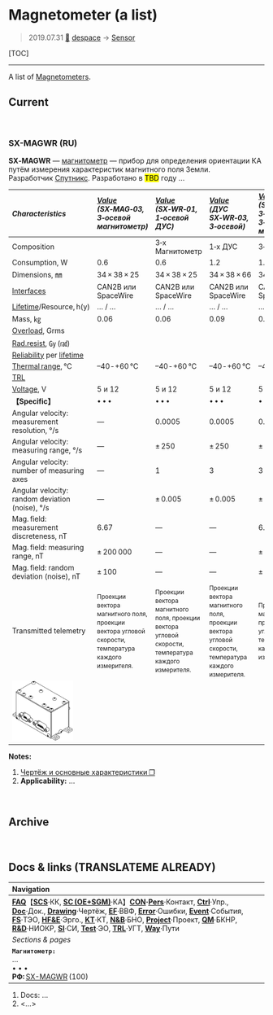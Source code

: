 # Magnetometer (a list)
> 2019.07.31 [🚀](../index/index.md) [despace](index.md) → [Sensor](sensor.md)

[TOC]

---

A list of [Magnetometers](sensor.md).

## Current


<p style="page-break-after:always"> </p>

### SX-MAGWR (RU)

**SX‑MAGWR** — [магнитометр](sensor.md) — прибор для определения ориентации КА путём измерения характеристик магнитного поля Земли.  
Разработчик [Спутникс](contact/sputnix.md). Разработано в <mark>TBD</mark> году …

|*Characteristics*|*[Value](si.md)<br> (SX‑MAG‑03,<br> 3‑осевой<br> магнитометр)*|*[Value](si.md)<br> (SX‑WR‑01,<br> 1‑осевой ДУС)*|*[Value](si.md)<br> (ДУС SX‑WR‑03,<br> 3‑осевой)*|*[Value](si.md)<br> (SX‑MAGWR‑01,<br> 3‑осевой ДУС и<br> 3‑осевой<br> магнитометр)*|
|:-|:-|:-|:-|:-|
|Composition| |3‑x Магнитометр|1‑x ДУС|3‑x ДУС|3‑x ДУС<br> 3‑x Магнитометр|
|Consumption, W|0.6|0.6|1.2|1.5|
|Dimensions, ㎜|34 × 38 × 25|34 × 38 × 25|34 × 38 × 66|34 × 38 × 66|
|[Interfaces](interface.md)|CAN2B или SpaceWire|CAN2B или SpaceWire|CAN2B или SpaceWire|CAN2B или SpaceWire|
|[Lifetime](lifetime.md)/Resource, h(y)|… / …|… / …|… / …|… / …|
|Mass, ㎏|0.06|0.06|0.09|0.1|
|[Overload](vibration.md), Grms| | | | |
|[Rad.resist](ion_rad.md), ㏉ (㎭)| | | | |
|[Reliability](qm.md) per [lifetime](lifetime.md)| | | | |
|[Thermal range](tcs.md), ℃|–40 ‑ +60 ℃|–40 ‑ +60 ℃|–40 ‑ +60 ℃|–40 ‑ +60 ℃|
|[TRL](trl.md)| | | | |
|[Voltage](sps.md), V|5 и 12|5 и 12|5 и 12|5 и 12|
|**【Specific】**|• • •|• • •|• • •|• • •|
|Angular velocity: measurement resolution, °/s|—|0.0005|0.0005|0.0005|
|Angular velocity: measuring range, °/s|—|± 250|± 250|± 250|
|Angular velocity: number of measuring axes|—|1|3|3|
|Angular velocity: random deviation (noise), °/s|—|± 0.005|± 0.005|± 0.005|
|Mag. field: measurement discreteness, nT|6.67|—|—|6.67|
|Mag. field: measuring range, nT|± 200 000|—|—|± 200 000|
|Mag. field: random deviation (noise), nT| ± 100|—|—|± 100|
|Transmitted telemetry|<small>Проекции вектора магнитного поля, проекции вектора угловой скорости, температура каждого измерителя.</small>|<small>Проекции вектора магнитного поля, проекции вектора угловой скорости, температура каждого измерителя.</small>|<small>Проекции вектора магнитного поля, проекции вектора угловой скорости, температура каждого измерителя.</small>|<small>Проекции вектора магнитного поля, проекции вектора угловой скорости, температура каждого измерителя.</small>|
|[![](f/sensor/s/sx_magwr_pic1_thumb.webp)](f/sensor/s/sx_magwr_pic1.webp)| | | | |

**Notes:**

   1. [Чертёж и основные характеристики ❐](f/sensor/s/sx_magwr_sputnix_ru.pdf)
   1. **Applicability:** …



<p style="page-break-after:always"> </p>

## Archive


<p style="page-break-after:always"> </p>

## Docs & links (TRANSLATEME ALREADY)
|Navigation|
|:-|
|**[FAQ](faq.md)**【**[SCS](scs.md)**·КК, **[SC (OE+SGM)](sc.md)**·КА】**[CON](contact.md)·[Pers](person.md)**·Контакт, **[Ctrl](control.md)**·Упр., **[Doc](doc.md)**·Док., **[Drawing](drawing.md)**·Чертёж, **[EF](ef.md)**·ВВФ, **[Error](error.md)**·Ошибки, **[Event](event.md)**·События, **[FS](fs.md)**·ТЭО, **[HF&E](hfe.md)**·Эрго., **[KT](kt.md)**·КТ, **[N&B](nnb.md)**·БНО, **[Project](project.md)**·Проект, **[QM](qm.md)**·БКНР, **[R&D](rnd.md)**·НИОКР, **[SI](si.md)**·СИ, **[Test](test.md)**·ЭО, **[TRL](trl.md)**·УГТ, **[Way](way.md)**·Пути|
|*Sections & pages*|
|**`Магнитометр:`**<br> … <br>• • •<br> **РФ:** [SX-MAGWR](mtm_lst.md) (100)|

   1. Docs: …
   1. <…>
